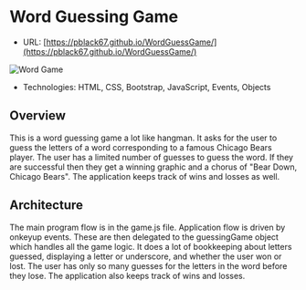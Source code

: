 # Word Guessing Game

* URL: [https://pblack67.github.io/WordGuessGame/](https://pblack67.github.io/WordGuessGame/)

![Word Game](/images/wordgame.png)

* Technologies: HTML, CSS, Bootstrap, JavaScript, Events, Objects

## Overview

This is a word guessing game a lot like hangman. It asks for the user to guess the letters of a word corresponding to a famous Chicago Bears player. The user has a limited number of guesses to guess the word. If they are successful then they get a winning graphic and a chorus of "Bear Down, Chicago Bears". The application keeps track of wins and losses as well.

## Architecture
The main program flow is in the game.js file. Application flow is driven by onkeyup events. These are then delegated to the guessingGame object which handles all the game logic. It does a lot of bookkeeping about letters guessed, displaying a letter or underscore, and whether the user won or lost. The user has only so many guesses for the letters in the word before they lose. The application also keeps track of wins and losses.